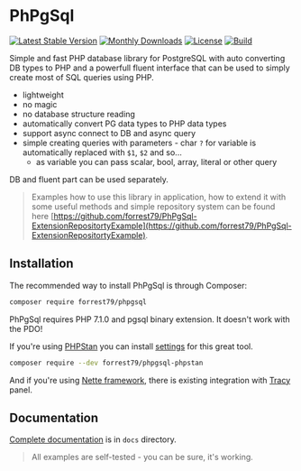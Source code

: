 PhPgSql
=======

[![Latest Stable Version](https://poser.pugx.org/forrest79/phpgsql/v)](//packagist.org/packages/forrest79/phpgsql)
[![Monthly Downloads](https://poser.pugx.org/forrest79/phpgsql/d/monthly)](//packagist.org/packages/forrest79/phpgsql)
[![License](https://poser.pugx.org/forrest79/phpgsql/license)](//packagist.org/packages/forrest79/phpgsql)
[![Build](https://github.com/forrest79/PhPgSql/actions/workflows/build.yml/badge.svg?branch=master)](https://github.com/forrest79/PhPgSql/actions/workflows/build.yml)

Simple and fast PHP database library for PostgreSQL with auto converting DB types to PHP and a powerfull fluent interface that can be used to simply create most of SQL queries using PHP.

- lightweight
- no magic
- no database structure reading
- automatically convert PG data types to PHP data types
- support async connect to DB and async query
- simple creating queries with parameters - char `?` for variable is automatically replaced with `$1`, `$2` and so...
  - as variable you can pass scalar, bool, array, literal or other query

DB and fluent part can be used separately.

> Examples how to use this library in application, how to extend it with some useful methods and simple repository system can be found here [https://github.com/forrest79/PhPgSql-ExtensionRepositortyExample](https://github.com/forrest79/PhPgSql-ExtensionRepositortyExample).


## Installation

The recommended way to install PhPgSql is through Composer:

```sh
composer require forrest79/phpgsql
```

PhPgSql requires PHP 7.1.0 and pgsql binary extension. It doesn't work with the PDO!

If you're using [PHPStan](https://phpstan.org/) you can install [settings](https://github.com/forrest79/PhPgSql-PHPStan) for this great tool. 

```sh
composer require --dev forrest79/phpgsql-phpstan
```

And if you're using [Nette framework](https://nette.org/), there is existing integration with [Tracy](https://tracy.nette.org/) panel.


## Documentation

[Complete documentation](doc/index.md) is in `docs` directory.

> All examples are self-tested - you can be sure, it's working.
